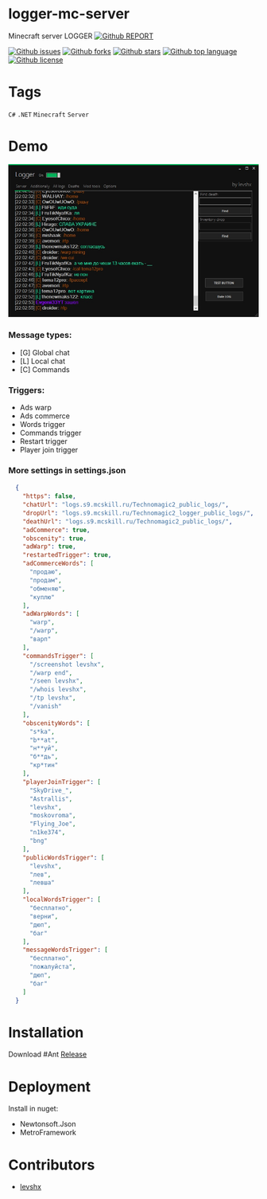 # logger-mc-server

<!-- # Short Description -->

Minecraft server LOGGER
[![Github REPORT](https://img.shields.io/static/v1?label=GITHUB&message=REPORT%20BUGS&style=for-the-badge&logo=GitHub)](https://github.com/levshx/logger-mc-server/issues)
<!-- # Badges -->

[![Github issues](https://img.shields.io/github/issues/levshx/logger-mc-server)](https://github.com/levshx/logger-mc-server/issues)
[![Github forks](https://img.shields.io/github/forks/levshx/logger-mc-server)](https://github.com/levshx/logger-mc-server/network/members)
[![Github stars](https://img.shields.io/github/stars/levshx/logger-mc-server)](https://github.com/levshx/logger-mc-server/stargazers)
[![Github top language](https://img.shields.io/github/languages/top/levshx/logger-mc-server)](https://github.com/levshx/logger-mc-server/)
[![Github license](https://img.shields.io/github/license/levshx/logger-mc-server)](https://github.com/levshx/logger-mc-server/)

# Tags

`C#` `.NET` `Minecraft` `Server`

# Demo

![Demo](resources/file-0.jpeg)

### Message types:
* [G] Global chat
* [L] Local chat
* [C] Commands


### Triggers:
* Ads warp
* Ads commerce
* Words trigger
* Commands trigger
* Restart trigger
* Player join trigger

### More settings in settings.json
```json
  {
    "https": false,
    "chatUrl": "logs.s9.mcskill.ru/Technomagic2_public_logs/",
    "dropUrl": "logs.s9.mcskill.ru/Technomagic2_logger_public_logs/",
    "deathUrl": "logs.s9.mcskill.ru/Technomagic2_public_logs/",
    "adCommerce": true,
    "obscenity": true,
    "adWarp": true,
    "restartedTrigger": true,
    "adCommerceWords": [
      "продаю",
      "продам",
      "обменяю",
      "куплю"
    ],
    "adWarpWords": [
      "warp",
      "/warp",
      "варп"
    ],
    "commandsTrigger": [
      "/screenshot levshx",
      "/warp end",
      "/seen levshx",
      "/whois levshx",
      "/tp levshx",
      "/vanish"
    ],
    "obscenityWords": [
      "s*ka",
      "b**at",
      "н**уй",
      "б**дь",
      "кр*тин"
    ],
    "playerJoinTrigger": [
      "SkyDrive_",
      "Astrallis",
      "levshx",
      "moskovroma",
      "Flying_Joe",
      "n1ke374",
      "bng"
    ],
    "publicWordsTrigger": [
      "levshx",
      "лев",
      "левша"
    ],
    "localWordsTrigger": [
      "бесплатно",
      "верни",
      "дюп",
      "баг"
    ],
    "messageWordsTrigger": [
      "бесплатно",
      "пожалуйста",
      "дюп",
      "баг"
    ]
  }
```

# Installation

Download #Ant [Release](https://github.com/levshx/logger-mc-server/releases/tag/Ant)

# Deployment

Install in nuget:
* Newtonsoft.Json
* MetroFramework

# Contributors

- [levshx](https://github.com/levshx)

<!-- CREATED_BY_LEADYOU_README_GENERATOR -->
